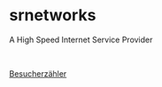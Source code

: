 # srnetworks
A High Speed Internet Service Provider
<script type="text/javascript" src="https://freehitcounters.org/count/cwtl"></script><br>
 <a href='http://besucherzaehler.co'>Besucherzähler</a> <script type='text/javascript' src='https://www.srnetworks.webs.com/ctr?id=58ac6230e213d1c8856894bf060ca11e7e9fc4d4'></script>
